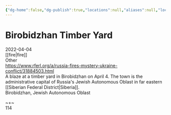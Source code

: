 ```yaml
---
{"dg-home":false,"dg-publish":true,"locations":null,"aliases":null,"location":null,"title":"Birobidzhan Timber Yard","tag":null,"date":null,"permalink":"/birobidzhan-timber-yard/","dgHomeLink":true,"dgPassFrontmatter":true}
---
```



# Birobidzhan Timber Yard

2022-04-04  
[[fire|fire]]  
Other  
https://www.rferl.org/a/russia-fires-mystery-ukraine-conflict/31884503.html  
A blaze at a timber yard in Birobidzhan on April 4. The town is the administrative capital of Russia's Jewish Autonomous Oblast in far eastern [[Siberian Federal District|Siberia]].  
Birobidzhan, Jewish Autonomous Oblast

~+~  
114

